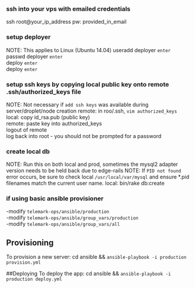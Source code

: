 ### ssh into your vps with emailed credentials
ssh root@your_ip_address
pw: provided_in_email

### setup deployer
NOTE: This applies to Linux (Ubuntu 14.04)
useradd deployer `enter`     
passwd deployer `enter`    
deploy `enter`      
deploy `enter`

### setup ssh keys by copying local public key onto remote .ssh/authorized_keys file
NOTE: Not necessary if `add ssh keys` was available during server/droplet/node creation
remote: in roo/.ssh, `vim authorized_keys`       
local: copy id_rsa.pub (public key)       
remote: paste key into authorized_keys      
logout of remote       
log back into root - you should not be prompted for a password

### create local db
NOTE: Run this on both local and prod, sometimes the mysql2 adapter version needs to be held back due to edge-rails
NOTE: If `PID not found` error occurs, be sure to check local `/usr/local/var/mysql` and ensure *.pid filenames match the current user name.
local: bin/rake db:create

### if using basic ansible provisioner
-modify `telemark-ops/ansible/production`     
-modify `telemark-ops/ansible/group_vars/production`      
-modify `telemark-ops/ansible/group_vars/all`

## Provisioning
To provision a new server: cd ansible && `ansible-playbook -i production provision.yml`

##Deploying
To deploy the app: cd ansible && `ansible-playbook -i production deploy.yml`